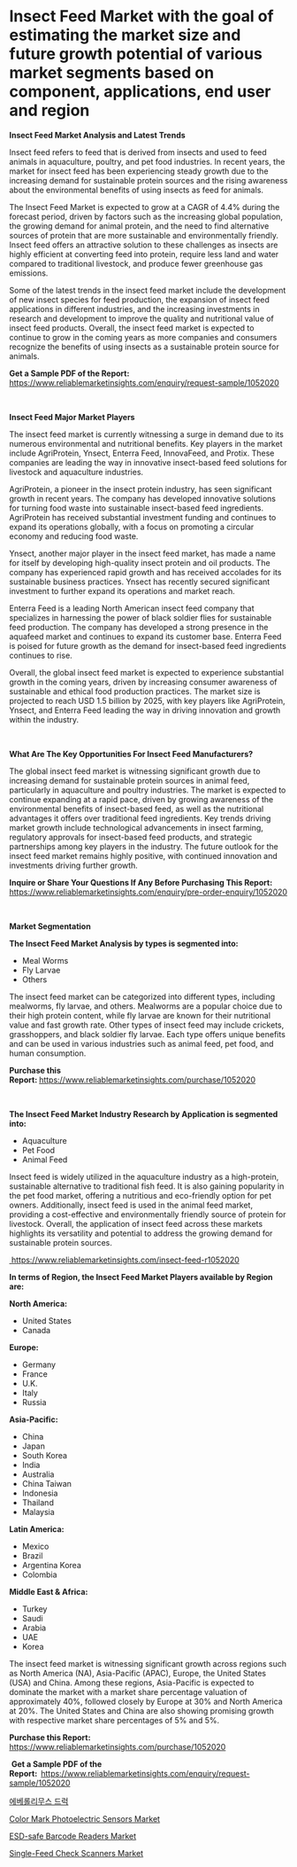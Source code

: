 <p><h1>Insect Feed Market with the goal of estimating the market size and future growth potential of various market segments based on component, applications, end user and region</h1></p><p><strong>Insect Feed Market Analysis and Latest Trends</strong></p>
<p><p>Insect feed refers to feed that is derived from insects and used to feed animals in aquaculture, poultry, and pet food industries. In recent years, the market for insect feed has been experiencing steady growth due to the increasing demand for sustainable protein sources and the rising awareness about the environmental benefits of using insects as feed for animals.</p><p>The Insect Feed Market is expected to grow at a CAGR of 4.4% during the forecast period, driven by factors such as the increasing global population, the growing demand for animal protein, and the need to find alternative sources of protein that are more sustainable and environmentally friendly. Insect feed offers an attractive solution to these challenges as insects are highly efficient at converting feed into protein, require less land and water compared to traditional livestock, and produce fewer greenhouse gas emissions.</p><p>Some of the latest trends in the insect feed market include the development of new insect species for feed production, the expansion of insect feed applications in different industries, and the increasing investments in research and development to improve the quality and nutritional value of insect feed products. Overall, the insect feed market is expected to continue to grow in the coming years as more companies and consumers recognize the benefits of using insects as a sustainable protein source for animals.</p></p>
<p><strong>Get a Sample PDF of the Report:&nbsp;</strong> <a href="https://www.reliablemarketinsights.com/enquiry/request-sample/1052020">https://www.reliablemarketinsights.com/enquiry/request-sample/1052020</a></p>
<p>&nbsp;</p>
<p><strong>Insect Feed Major Market Players</strong></p>
<p><p>The insect feed market is currently witnessing a surge in demand due to its numerous environmental and nutritional benefits. Key players in the market include AgriProtein, Ynsect, Enterra Feed, InnovaFeed, and Protix. These companies are leading the way in innovative insect-based feed solutions for livestock and aquaculture industries.</p><p>AgriProtein, a pioneer in the insect protein industry, has seen significant growth in recent years. The company has developed innovative solutions for turning food waste into sustainable insect-based feed ingredients. AgriProtein has received substantial investment funding and continues to expand its operations globally, with a focus on promoting a circular economy and reducing food waste.</p><p>Ynsect, another major player in the insect feed market, has made a name for itself by developing high-quality insect protein and oil products. The company has experienced rapid growth and has received accolades for its sustainable business practices. Ynsect has recently secured significant investment to further expand its operations and market reach.</p><p>Enterra Feed is a leading North American insect feed company that specializes in harnessing the power of black soldier flies for sustainable feed production. The company has developed a strong presence in the aquafeed market and continues to expand its customer base. Enterra Feed is poised for future growth as the demand for insect-based feed ingredients continues to rise.</p><p>Overall, the global insect feed market is expected to experience substantial growth in the coming years, driven by increasing consumer awareness of sustainable and ethical food production practices. The market size is projected to reach USD 1.5 billion by 2025, with key players like AgriProtein, Ynsect, and Enterra Feed leading the way in driving innovation and growth within the industry.</p></p>
<p>&nbsp;</p>
<p><strong>What Are The Key Opportunities For Insect Feed Manufacturers?</strong></p>
<p><p>The global insect feed market is witnessing significant growth due to increasing demand for sustainable protein sources in animal feed, particularly in aquaculture and poultry industries. The market is expected to continue expanding at a rapid pace, driven by growing awareness of the environmental benefits of insect-based feed, as well as the nutritional advantages it offers over traditional feed ingredients. Key trends driving market growth include technological advancements in insect farming, regulatory approvals for insect-based feed products, and strategic partnerships among key players in the industry. The future outlook for the insect feed market remains highly positive, with continued innovation and investments driving further growth.</p></p>
<p><strong>Inquire or Share Your Questions If Any Before Purchasing This Report:</strong> <a href="https://www.reliablemarketinsights.com/enquiry/pre-order-enquiry/1052020">https://www.reliablemarketinsights.com/enquiry/pre-order-enquiry/1052020</a></p>
<p>&nbsp;</p>
<p><strong>Market Segmentation</strong></p>
<p><strong>The Insect Feed Market Analysis by types is segmented into:</strong></p>
<p><ul><li>Meal Worms</li><li>Fly Larvae</li><li>Others</li></ul></p>
<p><p>The insect feed market can be categorized into different types, including mealworms, fly larvae, and others. Mealworms are a popular choice due to their high protein content, while fly larvae are known for their nutritional value and fast growth rate. Other types of insect feed may include crickets, grasshoppers, and black soldier fly larvae. Each type offers unique benefits and can be used in various industries such as animal feed, pet food, and human consumption.</p></p>
<p><strong>Purchase this Report:&nbsp;</strong><a href="https://www.reliablemarketinsights.com/purchase/1052020">https://www.reliablemarketinsights.com/purchase/1052020</a></p>
<p>&nbsp;</p>
<p><strong>The Insect Feed Market Industry Research by Application is segmented into:</strong></p>
<p><ul><li>Aquaculture</li><li>Pet Food</li><li>Animal Feed</li></ul></p>
<p><p>Insect feed is widely utilized in the aquaculture industry as a high-protein, sustainable alternative to traditional fish feed. It is also gaining popularity in the pet food market, offering a nutritious and eco-friendly option for pet owners. Additionally, insect feed is used in the animal feed market, providing a cost-effective and environmentally friendly source of protein for livestock. Overall, the application of insect feed across these markets highlights its versatility and potential to address the growing demand for sustainable protein sources.</p></p>
<p><a href="https://www.reliablemarketinsights.com/insect-feed-r1052020">&nbsp;https://www.reliablemarketinsights.com/insect-feed-r1052020</a></p>
<p><strong>In terms of Region, the Insect Feed Market Players available by Region are:</strong></p>
<p>
    <p> <strong> North America: </strong>
        <ul>
            <li>United States</li>
            <li>Canada</li>
        </ul>
        </p> 
    <p> <strong> Europe: </strong>
        <ul>
            <li>Germany</li>
            <li>France</li>
            <li>U.K.</li>
            <li>Italy</li>
            <li>Russia</li>
        </ul>
        </p> 
    <p> <strong> Asia-Pacific: </strong>
        <ul>
            <li>China</li>
            <li>Japan</li>
            <li>South Korea</li>
            <li>India</li>
            <li>Australia</li>
            <li>China Taiwan</li>
            <li>Indonesia</li>
            <li>Thailand</li>
            <li>Malaysia</li>
        </ul>
        </p> 
    <p> <strong> Latin America: </strong>
        <ul>
            <li>Mexico</li>
            <li>Brazil</li>
            <li>Argentina Korea</li>
            <li>Colombia</li>
        </ul>
        </p> 
    <p> <strong> Middle East & Africa: </strong>
        <ul>
            <li>Turkey</li>
            <li>Saudi</li>
            <li>Arabia</li>
            <li>UAE</li>
            <li>Korea</li>
        </ul>
    </p>
    </p>
<p><p>The insect feed market is witnessing significant growth across regions such as North America (NA), Asia-Pacific (APAC), Europe, the United States (USA) and China. Among these regions, Asia-Pacific is expected to dominate the market with a market share percentage valuation of approximately 40%, followed closely by Europe at 30% and North America at 20%. The United States and China are also showing promising growth with respective market share percentages of 5% and 5%.</p></p>
<p><strong>Purchase this Report: </strong><a href="https://www.reliablemarketinsights.com/purchase/1052020">https://www.reliablemarketinsights.com/purchase/1052020</a></p>
<p>&nbsp;<strong>Get a Sample PDF of the Report:&nbsp;&nbsp;</strong><a href="https://www.reliablemarketinsights.com/enquiry/request-sample/1052020">https://www.reliablemarketinsights.com/enquiry/request-sample/1052020</a></p>
<p><strong></strong></p>
<p><p><a href="https://github.com/nicholasellison0076890/Market-Research-Report-List-1/blob/main/33719943188.md">에베롤리무스 드럭</a></p><p><a href="https://medium.com/@scottroberts2661/global-color-mark-photoelectric-sensors-market-size-share-analysis-by-product-type-by-cfdffcabca84">Color Mark Photoelectric Sensors Market</a></p><p><a href="https://medium.com/@sdonald04328/global-esd-safe-barcode-readers-market-by-product-type-by-application-by-region-and-companies-e81d8798bf4c">ESD-safe Barcode Readers Market</a></p><p><a href="https://github.com/barbarakbess8920/Market-Research-Report-List-1/blob/main/single-feed-check-scanners-market.md">Single-Feed Check Scanners Market</a></p></p>